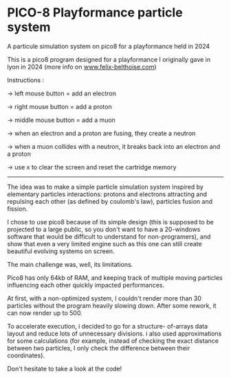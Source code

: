 # PICO-8 Playformance particle system
A particule simulation system on pico8 for a playformance held in 2024

This is a pico8 program designed for a playformance I originally gave in lyon in 2024 (more info on www.felix-belthoise.com)

Instructions :

-> left mouse button = add an electron

-> right mouse button = add a proton

-> middle mouse button = add a muon

-> when an electron and a proton are fusing, they create a neutron

-> when a muon collides with a neutron, it breaks back into an electron and a proton

-> use x to clear the screen and reset the cartridge memory

----

The idea was to make a simple particle simulation system inspired by elementary particles interactions: protons and electrons attracting and repulsing each other (as defined by coulomb's law), particles fusion and fission.

I chose to use pico8 because of its simple design (this is supposed to be projected to a large public, so you don't want to have a 20-windows software that would be difficult to understand for non-programers), and show that even a very limited engine such as this one can still create beautiful evolving systems on screen.

The main challenge was, well, its limitations.

Pico8 has only 64kb of RAM, and keeping track of multiple moving particles influencing each other quickly impacted performances.

At first, with a non-optimized system, I couldn't render more than 30 particles without the program heavily slowing down. After some rework, it can now render up to 500.

To accelerate execution, i decided to go for a structure- of-arrays data layout and reduce lots of unnecessary divisions. i also used approximations for some calculations (for example, instead of checking the exact distance between two particles, I only check the difference between their coordinates).

Don't hesitate to take a look at the code!
